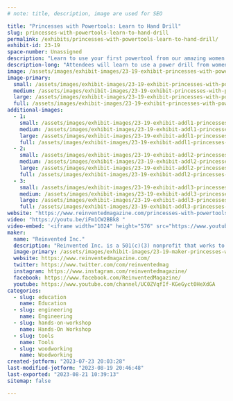 ```yaml
---
# note: title, description, image are used for SEO

title: "Princesses with Powertools: Learn to Hand Drill"
slug: princesses-with-powertools-learn-to-hand-drill
permalink: /exhibits/princesses-with-powertools-learn-to-hand-drill/
exhibit-id: 23-19
space-number: Unassigned
description: "Learn to use your first powertool from our amazing women engineers dressed as princesses"
description-long: "Attendees will learn to use a power drill from women engineers dressed as princesses, and will leave with a take-away souvenir constellation projector they made themselves. We’ll be bringing our drill booths, power tools, princesses, and all the materials needed."
image: /assets/images/exhibit-images/23-19-exhibit-princesses-with-powertools-learn-to-hand-drill-pwp-palmbay-2-large.jpg
image-primary: 
  small: /assets/images/exhibit-images/23-19-exhibit-princesses-with-powertools-learn-to-hand-drill-pwp-palmbay-2-small.jpg
  medium: /assets/images/exhibit-images/23-19-exhibit-princesses-with-powertools-learn-to-hand-drill-pwp-palmbay-2-medium.jpg
  large: /assets/images/exhibit-images/23-19-exhibit-princesses-with-powertools-learn-to-hand-drill-pwp-palmbay-2-large.jpg
  full: /assets/images/exhibit-images/23-19-exhibit-princesses-with-powertools-learn-to-hand-drill-pwp-palmbay-2-full.jpg
additional-images: 
  - 1:
    small: /assets/images/exhibit-images/23-19-exhibit-addl1-princesses-with-powertools-learn-to-hand-drill-c2e71c00-3a29-4034-86a5-75a47de027eb-1-105-c-small.jpeg
    medium: /assets/images/exhibit-images/23-19-exhibit-addl1-princesses-with-powertools-learn-to-hand-drill-c2e71c00-3a29-4034-86a5-75a47de027eb-1-105-c-medium.jpeg
    large: /assets/images/exhibit-images/23-19-exhibit-addl1-princesses-with-powertools-learn-to-hand-drill-c2e71c00-3a29-4034-86a5-75a47de027eb-1-105-c-large.jpeg
    full: /assets/images/exhibit-images/23-19-exhibit-addl1-princesses-with-powertools-learn-to-hand-drill-c2e71c00-3a29-4034-86a5-75a47de027eb-1-105-c-full.jpeg
  - 2:
    small: /assets/images/exhibit-images/23-19-exhibit-addl2-princesses-with-powertools-learn-to-hand-drill-f861e727-c8b5-4754-97d9-8c68994caf97-1-105-c-small.jpeg
    medium: /assets/images/exhibit-images/23-19-exhibit-addl2-princesses-with-powertools-learn-to-hand-drill-f861e727-c8b5-4754-97d9-8c68994caf97-1-105-c-medium.jpeg
    large: /assets/images/exhibit-images/23-19-exhibit-addl2-princesses-with-powertools-learn-to-hand-drill-f861e727-c8b5-4754-97d9-8c68994caf97-1-105-c-large.jpeg
    full: /assets/images/exhibit-images/23-19-exhibit-addl2-princesses-with-powertools-learn-to-hand-drill-f861e727-c8b5-4754-97d9-8c68994caf97-1-105-c-full.jpeg
  - 3:
    small: /assets/images/exhibit-images/23-19-exhibit-addl3-princesses-with-powertools-learn-to-hand-drill-img-20230403-wa0001-small.jpg
    medium: /assets/images/exhibit-images/23-19-exhibit-addl3-princesses-with-powertools-learn-to-hand-drill-img-20230403-wa0001-medium.jpg
    large: /assets/images/exhibit-images/23-19-exhibit-addl3-princesses-with-powertools-learn-to-hand-drill-img-20230403-wa0001-large.jpg
    full: /assets/images/exhibit-images/23-19-exhibit-addl3-princesses-with-powertools-learn-to-hand-drill-img-20230403-wa0001-full.jpg
website: "https://www.reinventedmagazine.com/princesses-with-powertools"
video: "https://youtu.be/iFm1CW2BBk8 "
video-embed: '<iframe width="1024" height="576" src="https://www.youtube.com/embed/iFm1CW2BBk8?feature=oembed" frameborder="0" allow="accelerometer; autoplay; clipboard-write; encrypted-media; gyroscope; picture-in-picture; web-share" allowfullscreen title="WELCOME to Beauty and the Bolt!"></iframe>'
maker: 
  name: "Reinvented Inc."
  description: "Reinvented Inc. is a 501(c)(3) nonprofit that works to empower and inspire the next generation of girls in science, technology, engineering, technology (STEM), and making."
  image-primary: /assets/images/exhibit-images/23-19-maker-princesses-with-powertools-learn-to-hand-drill-pink-back-gears-logo-medium.png
  website: https://www.reinventedmagazine.com/ 
  twitter: https://www.twitter.com/com/reinventedmag
  instagram: https://www.instagram.com/reinventedmagazine/
  facebook: https://www.facebook.com/ReinventedMagazine/
  youtube: https://www.youtube.com/channel/UC0ZVqfIf-KGeGyct0HeXdGA
categories: 
  - slug: education
    name: Education
  - slug: engineering
    name: Engineering
  - slug: hands-on-workshop
    name: Hands-On Workshop
  - slug: tools
    name: Tools
  - slug: woodworking
    name: Woodworking
created-jotform: "2023-07-23 20:03:28"
last-modified-jotform: "2023-08-19 20:46:48"
last-exported: "2023-08-21 10:39:13"
sitemap: false

---
```

